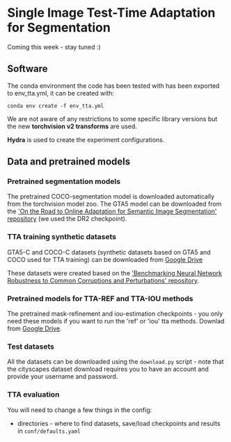 # Single Image Test-Time Adaptation for Segmentation
Coming this week - stay tuned :)

## Software
The conda environment the code has been tested with has been exported to env_tta.yml, 
it can be created with:

```     
conda env create -f env_tta.yml
```

We are not aware of any restrictions to some specific library versions 
but the new **torchvision v2 transforms** are used.

[//]: # (**Wandb** is used for logging the training runs - you will need to login to your account to use it. )

[//]: # (Note that you do nto need wandb if you do not want to train the refinement/iou estimation models.)

**Hydra** is used to create the experiment configurations.

## Data and pretrained models

### Pretrained segmentation models
The pretrained COCO-segmentation model is downloaded automatically from the torchvision model zoo.
The GTA5 model can be downloaded from the
['On the Road to Online Adaptation for Semantic Image Segmentation' repository](https://github.com/naver/oasis)
(we used the DR2 checkpoint).

### TTA training synthetic datasets
GTA5-C and COCO-C datasets (synthetic datasets based on GTA5 and COCO used for TTA training) 
can be downloaded from
[Google Drive](https://drive.google.com/file/d/1nmKufy-qgA3OdcaGSaUP_em1kJCp5mY4/view?usp=drive_link)

These datasets were created based on the
['Benchmarking Neural Network Robustness to Common Corruptions and Perturbations' repository](https://github.com/hendrycks/robustness).

### Pretrained models for TTA-REF and TTA-IOU methods
The pretrained mask-refinement and iou-estimation checkpoints - you only need these models if you want to
run the 'ref' or 'iou' tta methods. Downlad from
[Google Drive](https://drive.google.com/file/d/166Lbfl1Xbum35vnn7hB6Tvz8QmkIpAaf/view?usp=drive_link).

### Test datasets   
All the datasets can be downloaded using the `download.py` script - 
note that the cityscapes dataset download requires you to have an account and provide your username and password.

[//]: # (## TTA Training)

[//]: # ()
[//]: # (You will  need to change a few things in the config:)

[//]: # (* directories - where to find datasets, save/load checkpoints and results in)

[//]: # (`conf/defaults.yaml`)

[//]: # (* your wandb credentials in `conf/wandb/wandb.yaml`)


### TTA evaluation

You will  need to change a few things in the config:
* directories - where to find datasets, save/load checkpoints and results in
`conf/defaults.yaml`

[//]: # (* your wandb credentials in `conf/wandb/wandb.yaml`)
